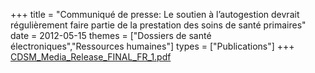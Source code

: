 +++
title = "Communiqué de presse: Le soutien à l’autogestion devrait régulièrement faire partie de la prestation des soins de santé primaires"
date = 2012-05-15
themes = ["Dossiers de santé électroniques","Ressources humaines"]
types = ["Publications"]
+++
[CDSM\_Media\_Release\_FINAL\_FR\_1.pdf](/files/CDSM_Media_Release_FINAL_FR_1.pdf)
